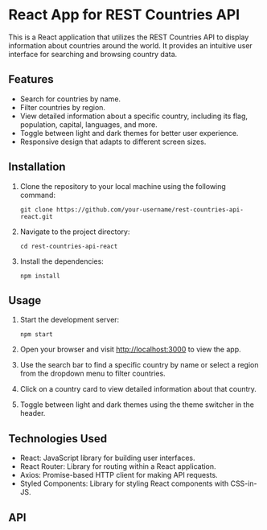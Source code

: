 # React App for REST Countries API

This is a React application that utilizes the REST Countries API to display information about countries around the world. It provides an intuitive user interface for searching and browsing country data.

## Features

- Search for countries by name.
- Filter countries by region.
- View detailed information about a specific country, including its flag, population, capital, languages, and more.
- Toggle between light and dark themes for better user experience.
- Responsive design that adapts to different screen sizes.

## Installation

1. Clone the repository to your local machine using the following command:

   ```
   git clone https://github.com/your-username/rest-countries-api-react.git
   ```

2. Navigate to the project directory:

   ```
   cd rest-countries-api-react
   ```

3. Install the dependencies:

   ```
   npm install
   ```

## Usage

1. Start the development server:

   ```
   npm start
   ```

2. Open your browser and visit [http://localhost:3000](http://localhost:3000) to view the app.

3. Use the search bar to find a specific country by name or select a region from the dropdown menu to filter countries.

4. Click on a country card to view detailed information about that country.

5. Toggle between light and dark themes using the theme switcher in the header.

## Technologies Used

- React: JavaScript library for building user interfaces.
- React Router: Library for routing within a React application.
- Axios: Promise-based HTTP client for making API requests.
- Styled Components: Library for styling React components with CSS-in-JS.

## API

